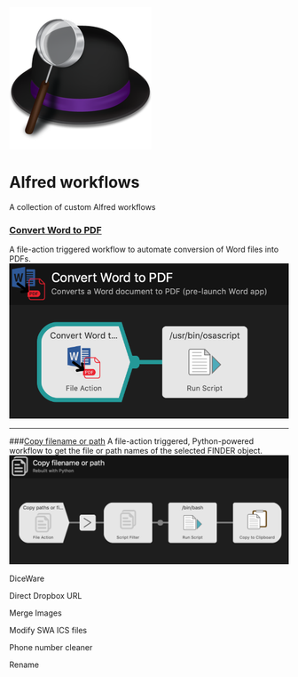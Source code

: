 ![](https://github.com/woodwerk/alfred_workflows/blob/master/alfred.png?raw=true)
# Alfred workflows 

A collection of custom Alfred workflows

### [Convert Word to PDF](https://github.com/woodwerk/alfred_convertWord2PDF)
A file-action triggered workflow to automate conversion of Word files into PDFs.
![workflow](https://raw.githubusercontent.com/woodwerk/alfred_convertWord2PDF/master/convertWord2PDF.png)
***

###[Copy filename or path](https://github.com/woodwerk/alfred_copy_file_path)
A file-action triggered, Python-powered workflow to get the file or path names of the selected FINDER object.
![workflow](https://raw.githubusercontent.com/woodwerk/alfred_copy_file_path/master/alfred_copy_file_path.png)

DiceWare

Direct Dropbox URL

Merge Images

Modify SWA ICS files

Phone number cleaner

Rename
